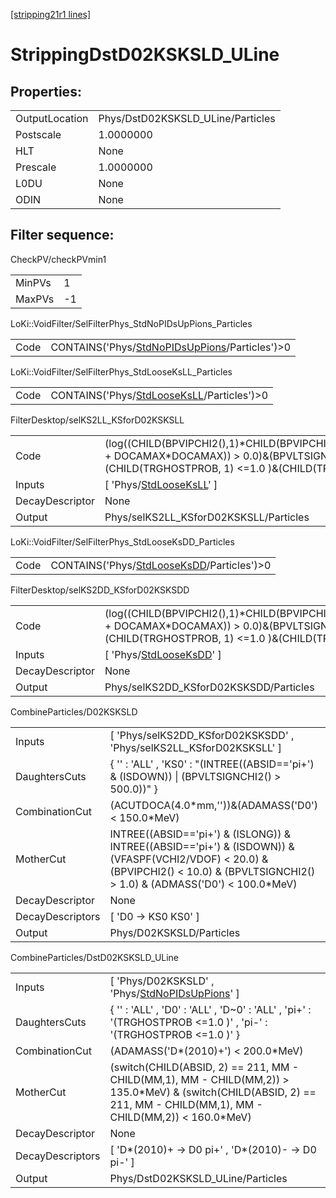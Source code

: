 [[stripping21r1 lines]](./stripping21r1-index)

# StrippingDstD02KSKSLD_ULine

## Properties:

|                |                                   |
|----------------|-----------------------------------|
| OutputLocation | Phys/DstD02KSKSLD_ULine/Particles |
| Postscale      | 1.0000000                         |
| HLT            | None                              |
| Prescale       | 1.0000000                         |
| L0DU           | None                              |
| ODIN           | None                              |

## Filter sequence:

CheckPV/checkPVmin1

|        |     |
|--------|-----|
| MinPVs | 1   |
| MaxPVs | -1  |

LoKi::VoidFilter/SelFilterPhys_StdNoPIDsUpPions_Particles

|      |                                                                                                    |
|------|----------------------------------------------------------------------------------------------------|
| Code | CONTAINS('Phys/[StdNoPIDsUpPions](./stripping21r1-commonparticles-stdnopidsuppions)/Particles')\>0 |

LoKi::VoidFilter/SelFilterPhys_StdLooseKsLL_Particles

|      |                                                                                            |
|------|--------------------------------------------------------------------------------------------|
| Code | CONTAINS('Phys/[StdLooseKsLL](./stripping21r1-commonparticles-stdlooseksll)/Particles')\>0 |

FilterDesktop/selKS2LL_KSforD02KSKSLL

|                 |                                                                                                                                                                                                    |
|-----------------|----------------------------------------------------------------------------------------------------------------------------------------------------------------------------------------------------|
| Code            | (log((CHILD(BPVIPCHI2(),1)\*CHILD(BPVIPCHI2(),2))/(BPVIPCHI2()\*BPVIPCHI2() + DOCAMAX\*DOCAMAX)) \> 0.0)&(BPVLTSIGNCHI2() \> 50.0)&(CHILD(TRGHOSTPROB, 1) \<=1.0 )&(CHILD(TRGHOSTPROB, 2) \<=1.0 ) |
| Inputs          | [ 'Phys/[StdLooseKsLL](./stripping21r1-commonparticles-stdlooseksll)' ]                                                                                                                          |
| DecayDescriptor | None                                                                                                                                                                                               |
| Output          | Phys/selKS2LL_KSforD02KSKSLL/Particles                                                                                                                                                             |

LoKi::VoidFilter/SelFilterPhys_StdLooseKsDD_Particles

|      |                                                                                            |
|------|--------------------------------------------------------------------------------------------|
| Code | CONTAINS('Phys/[StdLooseKsDD](./stripping21r1-commonparticles-stdlooseksdd)/Particles')\>0 |

FilterDesktop/selKS2DD_KSforD02KSKSDD

|                 |                                                                                                                                                                                                    |
|-----------------|----------------------------------------------------------------------------------------------------------------------------------------------------------------------------------------------------|
| Code            | (log((CHILD(BPVIPCHI2(),1)\*CHILD(BPVIPCHI2(),2))/(BPVIPCHI2()\*BPVIPCHI2() + DOCAMAX\*DOCAMAX)) \> 0.0)&(BPVLTSIGNCHI2() \> 50.0)&(CHILD(TRGHOSTPROB, 1) \<=1.0 )&(CHILD(TRGHOSTPROB, 2) \<=1.0 ) |
| Inputs          | [ 'Phys/[StdLooseKsDD](./stripping21r1-commonparticles-stdlooseksdd)' ]                                                                                                                          |
| DecayDescriptor | None                                                                                                                                                                                               |
| Output          | Phys/selKS2DD_KSforD02KSKSDD/Particles                                                                                                                                                             |

CombineParticles/D02KSKSLD

|                  |                                                                                                                                                                                        |
|------------------|----------------------------------------------------------------------------------------------------------------------------------------------------------------------------------------|
| Inputs           | [ 'Phys/selKS2DD_KSforD02KSKSDD' , 'Phys/selKS2LL_KSforD02KSKSLL' ]                                                                                                                  |
| DaughtersCuts    | { '' : 'ALL' , 'KS0' : "(INTREE((ABSID=='pi+') & (ISDOWN)) \| (BPVLTSIGNCHI2() \> 500.0))" }                                                                                           |
| CombinationCut   | (ACUTDOCA(4.0\*mm,''))&(ADAMASS('D0') \< 150.0\*MeV)                                                                                                                                   |
| MotherCut        | INTREE((ABSID=='pi+') & (ISLONG)) & INTREE((ABSID=='pi+') & (ISDOWN)) & (VFASPF(VCHI2/VDOF) \< 20.0) & (BPVIPCHI2() \< 10.0) & (BPVLTSIGNCHI2() \> 1.0) & (ADMASS('D0') \< 100.0\*MeV) |
| DecayDescriptor  | None                                                                                                                                                                                   |
| DecayDescriptors | [ 'D0 -\> KS0 KS0' ]                                                                                                                                                                 |
| Output           | Phys/D02KSKSLD/Particles                                                                                                                                                               |

CombineParticles/DstD02KSKSLD_ULine

|                  |                                                                                                                                                                         |
|------------------|-------------------------------------------------------------------------------------------------------------------------------------------------------------------------|
| Inputs           | [ 'Phys/D02KSKSLD' , 'Phys/[StdNoPIDsUpPions](./stripping21r1-commonparticles-stdnopidsuppions)' ]                                                                    |
| DaughtersCuts    | { '' : 'ALL' , 'D0' : 'ALL' , 'D~0' : 'ALL' , 'pi+' : '(TRGHOSTPROB \<=1.0 )' , 'pi-' : '(TRGHOSTPROB \<=1.0 )' }                                                       |
| CombinationCut   | (ADAMASS('D\*(2010)+') \< 200.0\*MeV)                                                                                                                                   |
| MotherCut        | (switch(CHILD(ABSID, 2) == 211, MM - CHILD(MM,1), MM - CHILD(MM,2)) \> 135.0\*MeV) & (switch(CHILD(ABSID, 2) == 211, MM - CHILD(MM,1), MM - CHILD(MM,2)) \< 160.0\*MeV) |
| DecayDescriptor  | None                                                                                                                                                                    |
| DecayDescriptors | [ 'D\*(2010)+ -\> D0 pi+' , 'D\*(2010)- -\> D0 pi-' ]                                                                                                                 |
| Output           | Phys/DstD02KSKSLD_ULine/Particles                                                                                                                                       |
